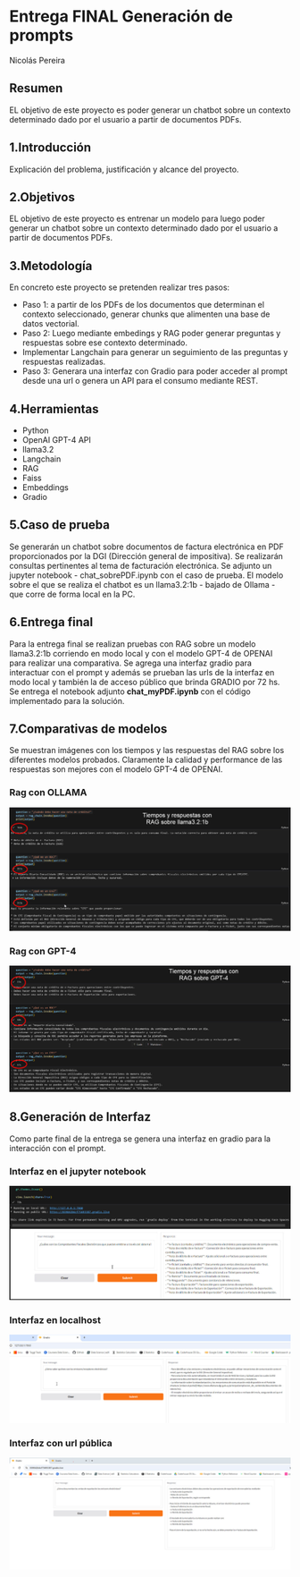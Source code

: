 # Entrega FINAL Generación de prompts
Nicolás Pereira

## Resumen
EL objetivo de este proyecto es poder generar un chatbot sobre un contexto determinado dado por el usuario a partir de documentos PDFs.

## 1.Introducción
Explicación del problema, justificación y alcance del proyecto.

## 2.Objetivos
EL objetivo de este proyecto es entrenar un modelo para luego poder generar un chatbot sobre un contexto determinado dado por el usuario a partir de documentos PDFs.

## 3.Metodología
En concreto este  proyecto se pretenden realizar tres pasos:
  - Paso 1: a partir de los PDFs de los documentos que determinan el contexto seleccionado, generar chunks que alimenten una base de datos vectorial.
 -  Paso 2: Luego mediante embedings y RAG poder generar preguntas y respuestas sobre ese contexto determinado.
 - Implementar Langchain para generar un seguimiento de las preguntas y respuestas realizadas.
 - Paso 3: Generara una interfaz con Gradio para poder acceder al prompt desde una url o genera un API para el consumo mediante REST.
 

## 4.Herramientas
 - Python
 -  OpenAI GPT-4 API
 - llama3.2
 - Langchain
 - RAG
 - Faiss
 - Embeddings
 - Gradio

## 5.Caso de prueba
Se generarán un chatbot sobre documentos de factura electrónica en PDF proporcionados por la DGI (Dirección general de impositiva).
Se realizarán consultas pertinentes al tema de facturación electrónica.
Se adjunto un jupyter notebook - chat_sobrePDF.ipynb con el caso de prueba.
El modelo sobre el que se realiza el chatbot es un llama3.2:1b - bajado de Ollama - que corre de forma local en la PC.

## 6.Entrega final
Para la entrega final se realizan pruebas con RAG sobre un modelo llama3.2:1b corriendo en modo local y con el modelo GPT-4 de OPENAI para realizar una comparativa.
Se agrega una interfaz gradio para interactuar con el prompt y además se prueban las urls de la interfaz en modo local y también la de acceso público que brinda GRADIO por 72 hs.
Se entrega el notebook adjunto **chat_myPDF.ipynb** con el código implementado para la solución.

## 7.Comparativas de modelos
Se muestran imágenes con los tiempos y las respuestas del RAG sobre los diferentes modelos probados.
Claramente la calidad y performance de las respuestas son mejores con el modelo GPT-4 de OPENAI.

  ### Rag con OLLAMA
  ![RAG con Ollama](/rag_ollama.jpg)

  ### Rag con GPT-4
  ![RAG con GPT-4](/rag_gpt.jpg)

## 8.Generación de Interfaz
Como parte final de la entrega se genera una interfaz en gradio para la interacción con el prompt.
  
  ### Interfaz en el jupyter notebook
  ![RAG con GPT-4](/gradio_notebook.jpg)

  ### Interfaz en localhost
  ![RAG con GPT-4](/gradio_local.jpg)

  ### Interfaz con url pública
  ![RAG con GPT-4](/gradio_public.jpg)
  



